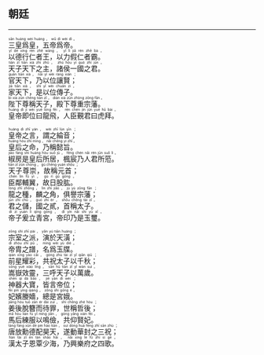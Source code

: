## 朝廷
---
<div>

<p>
<ruby><rb> 三皇爲皇，五帝爲帝。 </rb> <rt>sān  huáng  wèi  huáng ， wǔ  dì  wèi  dì 。</rt></ruby><BR>
<ruby><rb> 以德行仁者王，以力假仁者霸。 </rb> <rt>yǐ  dé  xíng  rén  zhě  wáng ， yǐ  lì  jiǎ  rén  zhě  bà 。</rt></ruby><BR>
<ruby><rb> 天子天下之主，諸侯一國之君。 </rb> <rt>tiān  zǐ  tiān  xià  zhī  zhǔ ， zhū  hóu  yī  guó  zhī  jūn 。</rt></ruby><BR>
<ruby><rb> 官天下，乃以位讓賢； </rb> <rt>guān  tiān  xià ， nǎi  yǐ  wèi  ràng  xián ；</rt></ruby><BR>
<ruby><rb> 家天下，是以位傳子。 </rb> <rt>jiā  tiān  xià ， shì  yǐ  wèi  chuán  zi 。</rt></ruby><BR>
<ruby><rb> 陛下尊稱天子，殿下尊重宗藩。 </rb> <rt>bì  xià  zūn  chēng  tiān  zǐ ， diàn  xià  zūn  zhòng  zōng  fān 。</rt></ruby><BR>
<ruby><rb> 皇帝即位曰龍飛，人臣覲君曰虎拜。 </rb> <rt>huáng  dì  jí  wèi  yuē  lóng  fēi ， rén  chén  jìn  jūn  yuē  hǔ  bài 。</rt></ruby><BR></P>

<p>
<ruby><rb> 皇帝之言，謂之綸音； </rb> <rt>huáng  dì  zhī  yán ， wèi  zhī  lún  yīn ；</rt></ruby><BR>
<ruby><rb> 皇后之命，乃稱懿旨。 </rb> <rt>huáng  hòu  zhī  mìng ， nǎi  chēng  yì  zhǐ 。</rt></ruby><BR>
<ruby><rb> 椒房是皇后所居，楓宸乃人君所蒞。 </rb> <rt>jiāo  fáng  shì  huáng  hòu  suǒ  jū ， fēng  chén  nǎi  rén  jūn  suǒ  lì 。</rt></ruby><BR>
<ruby><rb> 天子尊崇，故稱元首； </rb> <rt>tiān  zǐ  zūn  chóng ， gù  chēng  yuán  shǒu ；</rt></ruby><BR>
<ruby><rb> 臣鄰輔翼，故日股肱。 </rb> <rt>chén  lín  fǔ  yì ， gù  rì  gǔ  gōng 。</rt></ruby><BR>
<ruby><rb> 龍之種，麟之角，俱譽宗藩； </rb> <rt>lóng  zhī  zhǒng ， lín  zhī  jiǎo ， jù  yù  zōng  fān ；</rt></ruby><BR>
<ruby><rb> 君之儲，國之貳，首稱太子。 </rb> <rt>jūn  zhī  chǔ ， guó  zhī  èr ， shǒu  chēng  tài  zǐ 。</rt></ruby><BR>
<ruby><rb> 帝子爰立青宮，帝印乃是玉璽。 </rb> <rt>dì  zi  yuán  lì  qīng  gōng ， dì  yìn  nǎi  shì  yù  xǐ 。</rt></ruby><BR></P>

<p>
<ruby><rb> 宗室之派，演於天潢； </rb> <rt>zōng  shì  zhī  pài ， yǎn  yú  tiān  huáng ；</rt></ruby><BR>
<ruby><rb> 帝胄之譜，名爲玉牒。 </rb> <rt>dì  zhòu  zhī  pǔ ， míng  wèi  yù  dié 。</rt></ruby><BR>
<ruby><rb> 前星耀彩，共祝太子以千秋； </rb> <rt>qián  xīng  yào  cǎi ， gòng  zhù  tài  zǐ  yǐ  qiān  qiū ；</rt></ruby><BR>
<ruby><rb> 嵩嶽效靈，三呼天子以萬歲。 </rb> <rt>sōng  yuè  xiào  líng ， sān  hū  tiān  zǐ  yǐ  wàn  suì 。</rt></ruby><BR>
<ruby><rb> 神器大寶，皆言帝位； </rb> <rt>shén  qì  dà  bǎo ， jiē  yán  dì  wèi ；</rt></ruby><BR>
<ruby><rb> 妃嬪媵嬙，總是宮娥。 </rb> <rt>fēi  pín  yìng  qiáng ， zǒng  shì  gōng  é 。</rt></ruby><BR>
<ruby><rb> 姜後脫簪而待罪，世稱哲後； </rb> <rt>jiāng  hòu  tuō  zān  ér  dài  zuì ， shì  chēng  zhé  hòu ；</rt></ruby><BR>
<ruby><rb> 馬后練服以鳴儉，共仰賢妃。 </rb> <rt>mǎ  hòu  liàn  fú  yǐ  míng  jiǎn ， gòng  yǎng  xián  fēi 。</rt></ruby><BR>
<ruby><rb> 唐放勳德配昊天，遂動華封之三祝； </rb> <rt>táng  fàng  xūn  dé  pèi  hào  tiān ， suì  dòng  huá  fēng  zhī  sān  zhù ；</rt></ruby><BR>
<ruby><rb> 漢太子恩覃少海，乃興樂府之四歌。 </rb> <rt>hàn  tài  zǐ  ēn  tán  shǎo  hǎi ， nǎi  xìng  lè  fǔ  zhī  sì  gē 。</rt></ruby><BR></P>

</div>
